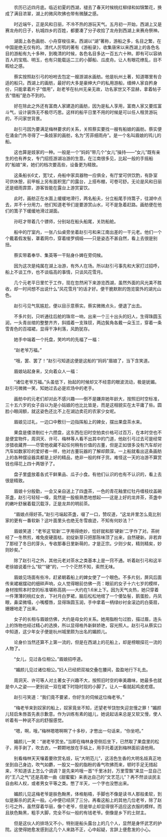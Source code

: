 　　农历已近四月底。临近初夏的西湖，褪去了春天时候桃红柳绿和如锦繁花，换成了满目浓翠，湖上的微风吹拂也带有微醺之感。

　　时近端午，正是风和日丽，不冷不热的游玩天气。五月初一开始，西湖上又是赛龙舟的日子，杭城四乡的百姓，都要凑了分子收拾了龙舟到西湖上来赛舟祭神。

　　湖面上各色画舫、小舟穿梭往来。西湖以“湖”著称，游船之多，名目之繁，在中国是绝无仅有的。清代人厉鹗的著有《游船录》，收集唐宋以来西湖上的各色名目的游船有九十多种，到晚清的时候，各色名目多达一百五六十种。即有可以容纳百人的宝瓶、明玉，也有只能载运二三的小脚船、瓜皮舟。让人有眼花缭乱，目不暇给之感。

　　蔡实按照赵引弓的吩咐去包定一艘游湖水画舫。他是杭州土著，知道哪里有合适的船只。西湖上的画舫，最好的大多是豪绅大户的私用游船，缙绅人家自矜身份，只能拿着片子“借用”，赵老爷在杭州无亲无故，功名家世又不显赫，拿着帖子去“借船”是办不到的。

　　好在除此之外还有富商人家建造的画舫，因为是私人享用，富商人家又要炫富斗气，设计装饰无不极尽巧思。这样的船平日里不用的时候是可以任人租赁游玩的，不问家世背景。

　　赵引弓因为要满足梅林要求的关系，关照蔡实要找一艘有船娘的画舫。蔡实便在涌金门外寻得了一条妓家的画舫，名为“芳菲细雨舟”。是一个名叫眉娘的鸨儿的船。

　　这也算是妓家的一种。一般是一个“妈妈”带几个“女儿”操持——“女儿”既有亲生的也有养女，专门招揽游湖冶游的生意。在江南很多见，比起一般的手摇船的“船娘”来，她们的档次要高些，设备更为精致。

　　这条船长6丈，宽1丈，舟船中家具器物一应俱全，有厅堂可供饮酌，有卧室可供休憩，前甲板上另有面积宽广的露台，上搭布棚，可卷可舒。无论是风和日丽还是细雨霏霏，游客皆能在露台上游赏宴饮。

　　此时，画舫正在水面上缓缓地滑行，两名船夫，分立船尾手持篙子，往湖中点去，并不十分用力，他们知道老爷们是要游赏山水，可不是急着赶路。画舫便在他们的篙子下缓缓地滑过湖面。

　　孙旺才带着几个镖师，分别站在船头船尾，关防船舱。

　　船中的厅室内，一张八仙桌旁坐着赵引弓和来江南出差的一干元老。他们一个个戴着假发髻，罩着网巾，穿着绫罗绸缎——只是姿态不甚自然，看上去很是别扭。

　　蔡实带着奉华、集英等一干贴身仆婢在旁伺候。

　　因为这次是纯属在湖上冶游，有外人在场。所以赵引弓事先和大家打过招呼，船上不谈工作，也不谈临高的事情，只谈风花雪月。

　　几个元老平日里忙于工作，现在忽然闲下来游览西湖，虽然外面的风光美不胜收，却一时间想不出说什么“风花雪月”的话才好。便干脆默默的饱览窗外的湖光山色。

　　赵引弓见气氛尴尬，便以目示意蔡实。蔡实微微点头，便退了出去。

　　不多片刻，只听通往后舱的珠帘一响，出来一个三十出头的妇人，生得珠圆玉润，一头青丝绾的整整齐齐，斜插着一支珠钗，两边鬓角各戴一朵玉兰，穿着一条雪青色的百褶裙，显得干净利落，风韵犹存。

　　她手中端着一个托盘，笑吟吟的先福了一福：

　　“赵老爷万福。”

　　“哦，罢、罢了！”赵引弓知道这便是这船的“妈妈”眉娘了，当下含笑道。

　　眉娘站起身来，又向着众人一福：

　　“诸位老爷万福。”头虽低下，抬起的时候却又不经意的眼波流动，极是妩媚。赵引弓微微一笑，知她过去必是欢场中的老手。

　　画舫中的元老们却对此不感兴趣——倒不是嫌弃她年龄大，按照旧时空标准，三十五六岁的女子自以为是小姑娘的也比比皆是，而是这相貌实在太平庸了些。圆脸小眼阔额，就这姿色还比不上在湖边卖花的农家少女呢。

　　眉娘见过礼，一边口中敷衍一边指挥船上的婢女，摆出果盘茶水来。

　　果盘是倭漆剔红十六攒盘，这东西在旧时空拍卖价格可过百万，在本时空也不是便宜物件，周洞天、许可、梅林等人看不出其中的门道，他赵引弓过去可是经常涉猎收藏界——尽管他收藏不起任何稍有价值的古董，但是正如很多没有汽车却对汽车如数家珍的爱好者一样，他对古董玩器的了解却颇深。一上船就看出这条画舫上的各种摆设器具都是上好的精品，绝非一般的样子货。难怪这一天的冶游不算赏钱也得花上四十两银子了。

　　盘子里盛放着各式干鲜果品、瓜子小食。有他们认识的也有不认识的，看上去很是精致。

　　眉娘十分殷勤，一会又亲自送上了四盏茶，一色的青花釉里红牡丹缠枝纹盖碗茶盏，赵引弓轻轻一嗅，竟然是一股极熟悉地想起——这是上好的龙井茶，茶盏中的嫩叶舒展着载沉载浮，正是龙井的明前茶。

　　“眉娘点得好茶。”赵引弓端起茶盏，啜了一口，赞叹道，“这龙井里怎么竟比别家的更有一番软新？这叶面里头也绝无冬雪痕迹，不知有何妙法？”

　　眉娘笑道：“老爷这‘软新’二字用得绝妙，恰好就和那‘硬新’二字作了对。茶树经了一冬熬煎，难免皮硬面枯，初绽新芽只把那陈味顶了出来，自然硬新。非若弃了那经了冬日的芽头，专收那春日里新萌的，才是正宗。少则少矣，精则精矣，妙则妙矣。”

　　除了赵引弓之外，其他元老对茶水之类基本上是一窍不通。听着赵引弓和这半老徐娘说着什么“软”“硬”的，一个个茫然不知，索然无味。

　　眉娘见场面有些冷，赶紧朝着船上的婢女使了一个眼色。不多片刻，屏风后面传来裙裾摆动的细碎声响，众人觉得眼前仿佛一亮：眼前的女子十六七岁的模样，身材按照本时空的标准堪称高挑——大约在1.6米上下。因为天气炎热，她只穿着一件薄薄的桃红女衣，下衬月白罗裙，脑后松松地绾了一个倭坠髻，鹅蛋脸，丹凤眼，鼻梁微塌，小嘴樱唇，显得珠圆玉润，手中拿着一柄绿纱衬金滚边的白葵扇，姗姗地走了出来。

　　女子的长相与眉娘仿佛，大约是母女的关系。她用脂粉匀过脸，描过眉，连头上的饰物也经过精心的选换，所以显得格外新鲜娇艳，容光照人。赵引弓从蔡实口中知道，这少年女子便是杭州城里颇为出名的媚颜儿。

　　论身价当然还算不上第一流的，但是在西湖上的花船上，却是榜眼探花一流的人物了。

　　“女儿，见过各位相公。”眉娘招呼道。

　　“媚颜儿见过诸位相公。”妇人已经把双袖交叠在腰间，盈盈地行下礼去。

　　周洞天、许可等人对土著女子兴趣不大，按照旧时空的审美趣味，她最多也就是中人之姿——更别说一双在裙下时隐时现的小脚了。让人一看就起鸡皮疙瘩。

　　赵引弓笑道：“我们竟不要紧，你好生的伺候这位梅老爷。”

　　“梅老爷来到奴家的船上，奴家竟坐不知，还望老爷饶恕失迎怠慢之罪！”媚颜儿轻启朱唇首先表示歉意。作为训练有素的姐儿，她说起话来总是又软又慢，使人听着有一种说不出的舒服感觉。

　　“嗯，啊，哦，”梅林嗯嗯啊啊了十多秒，才憋出一句话来，“你坐吧。”

　　媚颜儿一笑：“谢老爷赏坐。”当即在梅林身旁侧后坐下，已然取了果盘里的松子，用手剥了，吹去衣，一颗颗地放在手绢上，用手托着送到梅林面前请他用。

　　别看梅林天天嚷着要欣赏名妓，玩“大明范儿”，这活色生香的大明名妓真正地坐到自己身边，吹气如麝，一股又一股的脂粉的香气吹拂而来，顿时手足无措起来，不知道该上怎么个调调？是先来吟哦一首“千里冰封，万里雪飘”来显一显自己的“王八之气”还是高歌一曲《甜蜜蜜》来表达自己的“文艺范儿”？再不然谈谈民主自由和人权，或者男女平等之类。憋了半天，一个字也没憋出来。

　　媚颜儿见这梅老爷是肤色黝黑，体格魁梧，手脚也不像是读书人那般柔软，到似是厮杀的武夫一般。心中便已经厌了三分。再看这船上的其他几位老爷，除了赵引弓之外，虽然穿着华丽，像个老爷，但是举止却显得很不适应这衣服的模样。而且肤色黝黑，粗手大脚，完全不似一般的有钱老爷。倒像是乡下的土财主。

　　但是这伙人的排场又不小，特别是船头露台上的几个人，显然是身怀武艺的护院。这使得她愈发感到这几个人来路不正，心中起疑，言辞上便愈发的小心。
